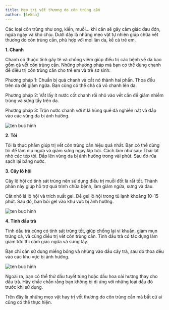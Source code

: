 ```yaml
---
title: Mẹo trị vết thương do côn trùng cắn
author: [lekha]
---
```

Các loại côn trùng như ong, kiến, muỗi... khi cắn sẽ gây cảm giác đau đớn, ngứa ngáy và khó chịu. Dưới đây là những mẹo vặt tự nhiên giúp chữa vết thương do côn trùng cắn, phù hợp với mọi làn da, kể cả trẻ em.

**1. Chanh** 

Chanh có thuộc tính gây tê và chống viêm giúp điều trị các bệnh về da bao gồm cả vết côn trùng cắn. Những phương pháp mà bạn có thể dùng chanh để điều trị côn trùng cắn cho trẻ em và trẻ sơ sinh:

Phương pháp 1: Chuẩn bị quả chanh và cắt nó thành hai phần. Thoa đều trên da để giảm ngứa. Bạn cũng có thể chà cả vỏ chanh lên da.

Phương pháp 2: Vắt lấy ít nước cốt chanh rồi nhỏ vào vết cắn để giảm nhiễm trùng và sưng tấy trên da.

Phương pháp 3: Trộn nước chanh với ít lá húng quế đã nghiền nát và đắp vào các vùng da bị ảnh hưởng.

![ten buc hinh](http://imgs.vietnamnet.vn/Images/2017/09/28/13/20170928130453-chua-vet-thuong-con-trung-can-1.jpg "ten buc hinh")


**2. Tỏi**

Tỏi là thực phẩm giúp trị vết côn trùng cắn hiệu quả nhất. Bạn có thể dùng tỏi để làm dịu ngứa và giảm sưng ngay lập tức. Cách làm như sau: Thái lát nhỏ các tép tỏi. Đắp lên vùng da bị ảnh hưởng trong vài phút. Sau đó rửa sạch lại bằng nước.

**3. Cây lô hội** 

Cây lô hội có tính sát trùng nên sử dụng điều trị muỗi đốt là rất tốt. Thành phần này giúp hỗ trợ quá trình chữa bệnh, làm giảm ngứa, sưng và đau.

Cắt nhỏ lá lô hội và trích xuất gel. Để gel lô hội trong tủ lạnh khoảng 10-15 phút. Sau đó, bạn bôi gel vào khu vực bị ảnh hưởng.

![ten buc hinh](http://imgs.vietnamnet.vn/Images/2017/09/28/13/20170928130511-chua-vet-thuong-con-trung-can-2.jpg "ten buc hinh")


**4. Tinh dầu trà**

Tinh dầu trà cũng có tính sát trùng tốt, giúp chống lại vi khuẩn, giảm mụn trứng cá, và cũng điều trị vết côn trùng cắn. Tinh dầu trà có tác dụng làm giảm tức thì cảm giác ngứa và sưng tấy. 

Bạn chỉ cần sử dụng miếng bông và nhúng vào dầu cây trà, sau đó thoa đều vào các khu vực bị ảnh hưởng. 

![ten buc hinh](http://imgs.vietnamnet.vn/Images/2017/09/28/13/20170928130527-chua-vet-thuong-con-trung-can-3.jpg "ten buc hinh")

Ngoài ra, bạn có thể thử dầu tuyết tùng hoặc dầu hoa oải hương thay cho dầu trà. Hãy chắc chắn rằng bạn không bị dị ứng với những loại dầu đó trước khi sử dụng.

Trên đây là những mẹo vặt hay trị vết thương do côn trùng cắn mà bất cứ ai cũng có thể thực hiện.